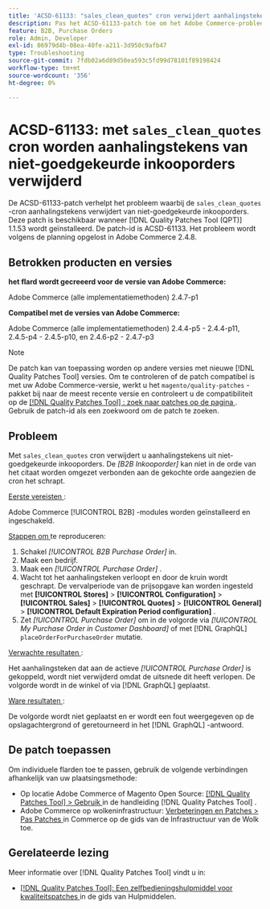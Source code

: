 ```yaml
---
title: 'ACSD-61133: "sales_clean_quotes" cron verwijdert aanhalingstekens uit niet-goedgekeurde inkooporders'
description: Pas het ACSD-61133-patch toe om het Adobe Commerce-probleem op te lossen, waarbij met de garn 'sales_clean_quotes' aanhalingstekens uit niet-goedgekeurde inkooporders worden verwijderd.
feature: B2B, Purchase Orders
role: Admin, Developer
exl-id: 06979d4b-08ea-40fe-a211-3d950c9afb47
type: Troubleshooting
source-git-commit: 7fdb02a6d89d50ea593c5fd99d78101f89198424
workflow-type: tm+mt
source-wordcount: '356'
ht-degree: 0%

---
```


# ACSD-61133: met `sales_clean_quotes` cron worden aanhalingstekens van niet-goedgekeurde inkooporders verwijderd

De ACSD-61133-patch verhelpt het probleem waarbij de `sales_clean_quotes` -cron aanhalingstekens verwijdert van niet-goedgekeurde inkooporders. Deze patch is beschikbaar wanneer [!DNL Quality Patches Tool (QPT)] 1.1.53 wordt geïnstalleerd. De patch-id is ACSD-61133. Het probleem wordt volgens de planning opgelost in Adobe Commerce 2.4.8.

## Betrokken producten en versies

**het flard wordt gecreeerd voor de versie van Adobe Commerce:**

Adobe Commerce (alle implementatiemethoden) 2.4.7-p1

**Compatibel met de versies van Adobe Commerce:**

Adobe Commerce (alle implementatiemethoden) 2.4.4-p5 - 2.4.4-p11, 2.4.5-p4 - 2.4.5-p10, en 2.4.6-p2 - 2.4.7-p3

>[!NOTE]
>
>De patch kan van toepassing worden op andere versies met nieuwe [!DNL Quality Patches Tool] versies. Om te controleren of de patch compatibel is met uw Adobe Commerce-versie, werkt u het `magento/quality-patches` -pakket bij naar de meest recente versie en controleert u de compatibiliteit op de [[!DNL Quality Patches Tool] : zoek naar patches op de pagina ](https://experienceleague.adobe.com/tools/commerce-quality-patches/index.html?lang=nl-NL) . Gebruik de patch-id als een zoekwoord om de patch te zoeken.

## Probleem

Met `sales_clean_quotes` cron verwijdert u aanhalingstekens uit niet-goedgekeurde inkooporders. De *[B2B Inkooporder]* kan niet in de orde van het citaat worden omgezet verbonden aan de gekochte orde aangezien de cron het schrapt.

<u> Eerste vereisten </u>:

Adobe Commerce [!UICONTROL B2B] -modules worden geïnstalleerd en ingeschakeld.

<u> Stappen om </u> te reproduceren:

1. Schakel *[!UICONTROL B2B Purchase Order]* in.
1. Maak een bedrijf.
1. Maak een *[!UICONTROL Purchase Order]* .
1. Wacht tot het aanhalingsteken verloopt en door de kruin wordt geschrapt. De vervalperiode van de prijsopgave kan worden ingesteld met **[!UICONTROL Stores]** > **[!UICONTROL Configuration]** > **[!UICONTROL Sales]** > **[!UICONTROL Quotes]** > **[!UICONTROL General]** > **[!UICONTROL Default Expiration Period configuration]** .
1. Zet *[!UICONTROL Purchase Order]* om in de volgorde via *[!UICONTROL My Purchase Order in Customer Dashboard]* of met [!DNL GraphQL] `placeOrderForPurchaseOrder` mutatie.

<u> Verwachte resultaten </u>:

Het aanhalingsteken dat aan de actieve *[!UICONTROL Purchase Order]* is gekoppeld, wordt niet verwijderd omdat de uitsnede dit heeft verlopen. De volgorde wordt in de winkel of via [!DNL GraphQL] geplaatst.

<u> Ware resultaten </u>:

De volgorde wordt niet geplaatst en er wordt een fout weergegeven op de opslagachtergrond of geretourneerd in het [!DNL GraphQL] -antwoord.

## De patch toepassen

Om individuele flarden toe te passen, gebruik de volgende verbindingen afhankelijk van uw plaatsingsmethode:

* Op locatie Adobe Commerce of Magento Open Source: [[!DNL Quality Patches Tool] > Gebruik ](/help/tools/quality-patches-tool/usage.md) in de handleiding [!DNL Quality Patches Tool] .
* Adobe Commerce op wolkeninfrastructuur: [ Verbeteringen en Patches > Pas Patches ](https://experienceleague.adobe.com/docs/commerce-cloud-service/user-guide/develop/upgrade/apply-patches.html?lang=nl-NL) in Commerce op de gids van de Infrastructuur van de Wolk toe.

## Gerelateerde lezing

Meer informatie over [!DNL Quality Patches Tool] vindt u in:

* [[!DNL Quality Patches Tool]: Een zelfbedieningshulpmiddel voor kwaliteitspatches ](/help/tools/quality-patches-tool/quality-patches-tool-to-self-serve-quality-patches.md) in de gids van Hulpmiddelen.
